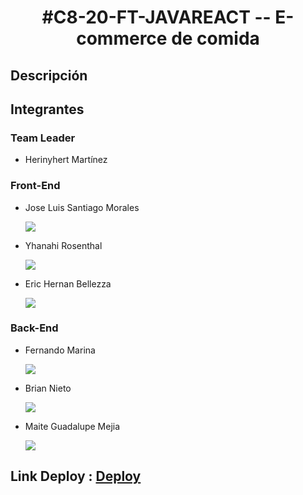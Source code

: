 <h1 align="center">#C8-20-FT-JAVAREACT -- E-commerce de comida</>

<h2>Descripción</h2>

<h2>Integrantes</h2>

<h3>Team Leader</h3>
<ul>
  <li>Herinyhert Martínez</li>
</ul>

<h3>Front-End</h3>
<ul>
  <li>Jose Luis Santiago Morales </li>
  <p >
  <a href="https://skillicons.dev">
    <img src="https://skillicons.dev/icons?i=git,js,html,css,react,vscode" />
  </a>
</p>
  <li>Yhanahi Rosenthal </li>
  <p >
  <a href="https://skillicons.dev">
    <img src="https://skillicons.dev/icons?i=git,js,html,css,react,vscode" />
  </a>
</p>
  <li>Eric Hernan Bellezza </li>
  <p >
  <a href="https://skillicons.dev">
    <img src="https://skillicons.dev/icons?i=git,js,html,css,react,vscode" />
  </a>
</p>
</ul>

<h3>Back-End</h3>
<ul>
  <li>Fernando Marina </li>
    <p>
      <a href="https://skillicons.dev">
        <img src="https://skillicons.dev/icons?i=git,java,mysql,spring,idea" />
      </a>
    </p>
  <li>Brian Nieto </li>
  <p >
    <a href="https://skillicons.dev">
      <img src="https://skillicons.dev/icons?i=git,java,mysql,spring,idea"  />
    </a>
  </p>
  <li>Maite Guadalupe Mejia </li>
  <p>
    <a href="https://skillicons.dev">
      <img src="https://skillicons.dev/icons?i=git,java,mysql,spring,idea"  />
    </a>
  </p>
</ul>

<h2>Link Deploy : <a href="https://c8-20-ft-javareact-1ze1z4o40-villanos.vercel.app/">Deploy</a></h2>





